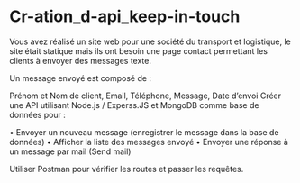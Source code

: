 # Cr-ation_d-api_keep-in-touch



Vous avez réalisé un site web pour une société du transport et logistique, le site était statique mais ils ont besoin une page contact permettant les clients à envoyer des messages texte.

Un message envoyé est composé de :

Prénom et Nom de client, Email, Téléphone, Message, Date d’envoi Créer une API utilisant Node.js / Experss.JS et MongoDB comme base de données pour :

• Envoyer un nouveau message (enregistrer le message dans la base de données) • Afficher la liste des messages envoyé • Envoyer une réponse à un message par mail (Send mail)

Utiliser Postman pour vérifier les routes et passer les requêtes.

